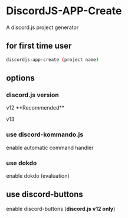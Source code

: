 # DiscordJS-APP-Create

A discord.js project generator

## for first time user

```sh
discordjs-app-create (project name)
```

## options

### discord.js version

v12 \*\*Recommended\*\*

v13

### use discord-kommando.js

enable automatic command handler

### use dokdo

enable dokdo (evaluation)

## use discord-buttons

enable discord-buttons (**discord.js v12 only**)
